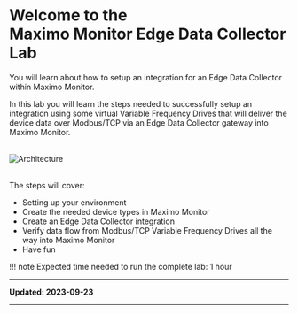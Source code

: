 # Welcome to the </br>Maximo Monitor Edge Data Collector Lab
You will learn about how to setup an integration for an Edge Data Collector within Maximo Monitor.

In this lab you will learn the steps needed to successfully setup an integration using some virtual Variable Frequency Drives that will deliver the device data over Modbus/TCP via an Edge Data Collector gateway into Maximo Monitor.</br></br>

![Architecture](/img/edc_8.11/index_01.png)</br></br>





The steps will cover:

* Setting up your environment
* Create the needed device types in Maximo Monitor
* Create an Edge Data Collector integration
* Verify data flow from Modbus/TCP Variable Frequency Drives all the way into Maximo Monitor
* Have fun

!!! note
    Expected time needed to run the complete lab: 1 hour

---

**Updated: 2023-09-23**

---